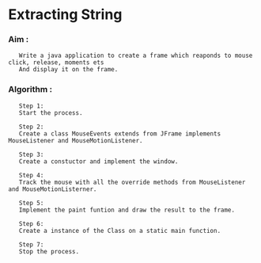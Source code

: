 # Extracting String

### Aim :
       Write a java application to create a frame which reaponds to mouse click, release, moments ets
       And display it on the frame.
       
### Algorithm :
       
       Step 1:
       Start the process.
       
       Step 2:
       Create a class MouseEvents extends from JFrame implements MouseListener and MouseMotionListener.
       
       Step 3:
       Create a constuctor and implement the window.
       
       Step 4:
       Track the mouse with all the override methods from MouseListener and MouseMotionListerner.
       
       Step 5:
       Implement the paint funtion and draw the result to the frame.
       
       Step 6:
       Create a instance of the Class on a static main function.
       
       Step 7:
       Stop the process.